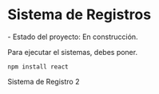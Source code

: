 <h1>Sistema de Registros</h1>
- Estado del proyecto: En construcción.

Para ejecutar el sistemas, debes poner.

``` npm install react ```

Sistema de Registro 2
